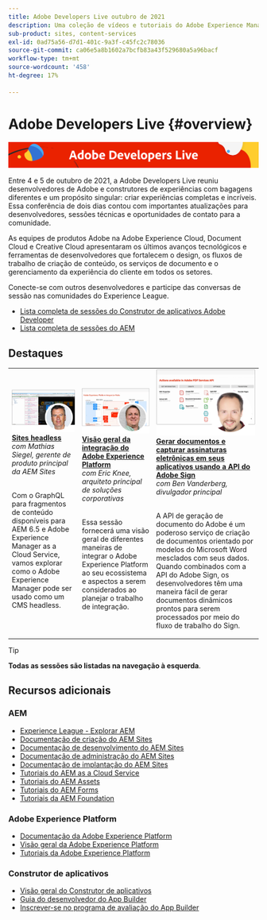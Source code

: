```yaml
---
title: Adobe Developers Live outubro de 2021
description: Uma coleção de vídeos e tutoriais do Adobe Experience Manager Sites fornecidos como parte do evento do Adobe Developers Live.
sub-product: sites, content-services
exl-id: 0ad75a56-d7d1-401c-9a3f-c45fc2c78036
source-git-commit: ca06e5a8b1602a7bcfb83a43f529680a5a96bacf
workflow-type: tm+mt
source-wordcount: '458'
ht-degree: 17%

---
```


# Adobe Developers Live {#overview}

<img alt="Adobe Developers Live" src="/help/adobe-developers-live/assets/adl.png" />

Entre 4 e 5 de outubro de 2021, a Adobe Developers Live reuniu desenvolvedores de Adobe e construtores de experiências com bagagens diferentes e um propósito singular: criar experiências completas e incríveis. Essa conferência de dois dias contou com importantes atualizações para desenvolvedores, sessões técnicas e oportunidades de contato para a comunidade.

As equipes de produtos Adobe na Adobe Experience Cloud, Document Cloud e Creative Cloud apresentaram os últimos avanços tecnológicos e ferramentas de desenvolvedores que fortalecem o design, os fluxos de trabalho de criação de conteúdo, os serviços de documento e o gerenciamento da experiência do cliente em todos os setores.

Conecte-se com outros desenvolvedores e participe das conversas de sessão nas comunidades do Experience League.
* [Lista completa de sessões do Construtor de aplicativos Adobe Developer](https://experienceleaguecommunities.adobe.com/t5/project-firefly-discussions/adobe-developers-live-october-2021-project-firefly-s-complete/td-p/425779)
* [Lista completa de sessões do AEM](https://experienceleaguecommunities.adobe.com/t5/adobe-experience-manager/adobe-developers-live-october-2021-complete-session-list/m-p/423041?profile.language=pt#M120517)

## Destaques

<table>
  <tr>
   <td>
      <a href="headless.md">
      <img alt="Sites headless" src="/help/adobe-developers-live/assets/mathias.png"/>
      </a>
      <div>
         <a href="headless.md"><strong>Sites headless</strong></a>         
         <br/><em>com Mathias Siegel, gerente de produto principal da AEM Sites</em>
      </div>
      <p>
        <br/>
         Com o GraphQL para fragmentos de conteúdo disponíveis para AEM 6.5 e Adobe Experience Manager as a Cloud Service, vamos explorar como o Adobe Experience Manager pode ser usado como um CMS headless.
      </p>
     </td>   
     <td>
      <a href="aep-integration.md">
      <img alt="Visão geral da integração do Adobe Experience Platform" src="/help/adobe-developers-live/assets/eric.png"/>
      </a>
      <div>
         <a href="aep-integration.md"><strong>Visão geral da integração do Adobe Experience Platform</strong></a>
         <br/><em>com Eric Knee, arquiteto principal de soluções corporativas</em>
      </div>
      <p>
        <br/>
         Essa sessão fornecerá uma visão geral de diferentes maneiras de integrar o Adobe Experience Platform ao seu ecossistema e aspectos a serem considerados ao planejar o trabalho de integração.
      </p>
   </td>
   </td>
     <td>
      <a href="pdf-services-api.md">
      <img alt="Gerar documentos e capturar assinaturas eletrônicas em seus aplicativos usando a API do Adobe Sign" src="/help/adobe-developers-live/assets/ben.png"/>
      </a>
      <div>
         <a href="pdf-services-api.md"><strong>Gerar documentos e capturar assinaturas eletrônicas em seus aplicativos usando a API do Adobe Sign</strong></a>
         <br/><em>com Ben Vanderberg, divulgador principal</em>
      </div>
      <p>
        <br/>
         A API de geração de documento do Adobe é um poderoso serviço de criação de documentos orientado por modelos do Microsoft Word mesclados com seus dados. Quando combinados com a API do Adobe Sign, os desenvolvedores têm uma maneira fácil de gerar documentos dinâmicos prontos para serem processados por meio do fluxo de trabalho do Sign.
      </p>
   </td> 
  </tr>
</table>

>[!TIP]
>
>**Todas as sessões são listadas na navegação à esquerda**.

## Recursos adicionais

### AEM

* [Experience League - Explorar AEM](https://experienceleague.adobe.com/?lang=pt-BR#recommended/solutions/experience-manager)
* [Documentação de criação do AEM Sites](https://experienceleague.adobe.com/docs/experience-manager-65/authoring/home.html)
* [Documentação de desenvolvimento do AEM Sites](https://experienceleague.adobe.com/docs/experience-manager-65/developing/home.html)
* [Documentação de administração do AEM Sites](https://experienceleague.adobe.com/docs/experience-manager-65/administering/home.html)
* [Documentação de implantação do AEM Sites](https://experienceleague.adobe.com/docs/experience-manager-65/deploying/home.html)
* [Tutoriais do AEM as a Cloud Service](https://experienceleague.adobe.com/docs/experience-manager-learn/cloud-service/overview.html?lang=pt-BR)
* [Tutoriais do AEM Assets](https://experienceleague.adobe.com/docs/experience-manager-learn/assets/overview.html?lang=pt-BR)
* [Tutoriais do AEM Forms](https://experienceleague.adobe.com/docs/experience-manager-learn/forms/overview.html)
* [Tutoriais da AEM Foundation](https://experienceleague.adobe.com/docs/experience-manager-learn/foundation/overview.html)

### Adobe Experience Platform

* [Documentação da Adobe Experience Platform](https://experienceleague.adobe.com/docs/experience-platform.html)
* [Visão geral da Adobe Experience Platform](https://experienceleague.adobe.com/docs/experience-platform/landing/home.html?lang=pt-BR)
* [Tutoriais da Adobe Experience Platform](https://experienceleague.adobe.com/docs/platform-learn/tutorials/overview.html?lang=pt-BR)

### Construtor de aplicativos

* [Visão geral do Construtor de aplicativos](http://adobe.ly/aem-appbuilder)
* [Guia do desenvolvedor do App Builder](http://adobe.ly/appbuilder)
* [Inscrever-se no programa de avaliação do App Builder](http://adobe.ly/appbuilder-trial)
